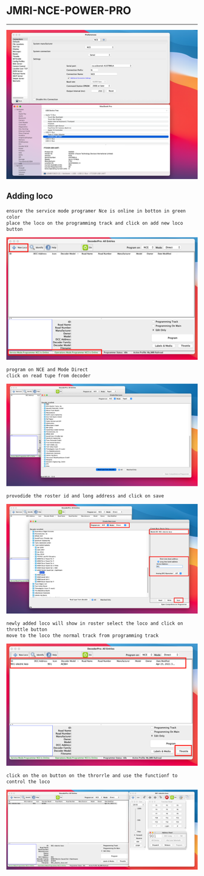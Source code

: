 # JMRI-NCE-POWER-PRO

---

![img](/DOCUMENTS/JMRI-NCE-POWER-PRO/images/JMRI-NCE-POWER-PRO-CONNTECTIONS-SETTING.png)

## Adding loco 
```
ensure the service mode programer Nce is online in botton in green color 
place the loco on the programming track and click on add new loco button 
```
![img](/DOCUMENTS/JMRI-NCE-POWER-PRO/images/decoder-pro.png)
```
program on NCE and Mode Direct 
click on read tupe from decoder 
```

![img](/DOCUMENTS/JMRI-NCE-POWER-PRO/images/adding-loco-decoder-pro.png)

```
provodide the roster id and long address and click on save 

```

![img](/DOCUMENTS/JMRI-NCE-POWER-PRO/images/loco-identified-panel-pro.png)

```
newly added loco will show in roster select the loco and click on throttle button 
move to the loco the normal track from programming track 

```

![img](/DOCUMENTS/JMRI-NCE-POWER-PRO/images/listed-in-decoder-pro.png)
```
click on the on button on the throrrle and use the functionf to control the loco 

```
![img](/DOCUMENTS/JMRI-NCE-POWER-PRO/images/decoder-pro-throttle.png)
